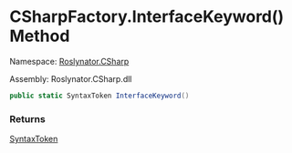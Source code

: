 # CSharpFactory\.InterfaceKeyword\(\) Method

Namespace: [Roslynator.CSharp](../../README.md)

Assembly: Roslynator\.CSharp\.dll

```csharp
public static SyntaxToken InterfaceKeyword()
```

### Returns

[SyntaxToken](https://docs.microsoft.com/en-us/dotnet/api/microsoft.codeanalysis.syntaxtoken)

